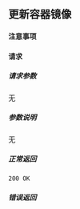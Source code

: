 ## 更新容器镜像

#### 注意事项

#### 请求

##### 请求参数

无

##### 参数说明

无

##### 正常返回

```
200 OK
```

##### 错误返回
